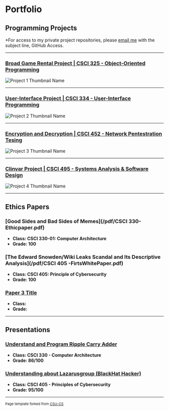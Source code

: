 Portfolio
=========

Programming Projects
--------------------

*For access to my private project repositories, please [email me](mailto:Mtran@csustudent.net?subject=GitHub%20Access) with the subject line, GitHub Access.

---
### [Broad Game Rental Project | CSCI 325 - Object-Oriented Programming](project1)

![Project 1 Thumbnail Name](images/dummy_l.jpg)

---
### [User-Interface Project | CSCI 334 - User-Interface Programming](project2)

![Project 2 Thumbnail Name](images/dummy_l.jpg)

---
### [Encryption and Decryption | CSCI 452 - Network Pentestration Tesing](project3)

![Project 3 Thumbnail Name](images/dummy_.jpg)

---
### [Clinvar Project | CSCI 495 - Systems Analysis & Software Design](project4)

![Project 4 Thumbnail Name](images/dummy_t.jpg)

---

Ethics Papers
-------------

### [Good Sides and Bad Sides of Memes](/pdf/CSCI 330-Ethicpaper.pdf)

-   **Class: CSCI 330-01: Computer Architecture**  
-   **Grade: 100**

### [The Edward Snowden/Wiki Leaks Scandal and Its Descriptive Analysis](/pdf/CSCI 405 -FirtsWhitePaper.pdf)

-   **Class: CSCI 405: Principle of Cybersecurity** 
-   **Grade: 100**

### [Paper 3 Title](/pdf/sample_presentation.pdf)

-   **Class:** 
-   **Grade:**

---

Presentations
-------------

### [Understand and Program Ripple Carry Adder](https://www.youtube.com/watch?v=rz7mzGOvPls)

- **Class: CSCI 330 - Computer Architecture** 
- **Grade: 86/100**


### [Understanding about Lazarusgroup (BlackHat Hacker)](https://www.youtube.com/watch?v=hv-pKcK4IMY)

- **Class: CSCI 405 - Principles of Cybersecurity** 
- **Grade: 95/100**

---

<p style="font-size:11px">Page template forked from <a href="https://github.com/csu-cs/csci-portfolio">CSU-CS</a></p>
<!-- Remove above link if you don't want to attributive -->
